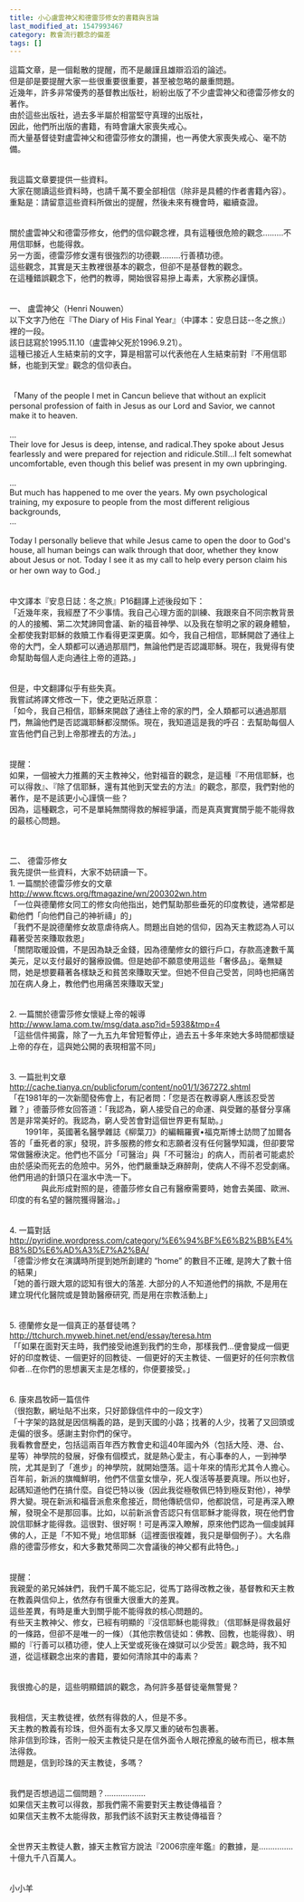```yaml
---
title: 小心盧雲神父和德雷莎修女的書籍與言論
last_modified_at: 1547993467
category: 教會流行觀念的偏差
tags: []
---
```


這篇文章，是一個鬆散的提醒，而不是嚴謹且雄辯滔滔的論述。<br>但是卻是要提醒大家一些很重要很重要，甚至被忽略的嚴重問題。<br><!--more-->近幾年，許多非常優秀的基督教出版社，紛紛出版了不少盧雲神父和德雷莎修女的著作。<br>由於這些出版社，過去多半屬於相當堅守真理的出版社，<br>因此，他們所出版的書籍，有時會讓大家喪失戒心。<br>而大量基督徒對盧雲神父和德雷莎修女的讚揚，也一再使大家喪失戒心、毫不防備。<br><br><br>我這篇文章要提供一些資料。<br>大家在閱讀這些資料時，也請千萬不要全部相信（除非是具體的作者書籍內容）。<br>重點是：請留意這些資料所做出的提醒，然後未來有機會時，繼續查證。<br><br><br>關於盧雲神父和德雷莎修女，他們的信仰觀念裡，具有這種很危險的觀念………不用信耶穌，也能得救。<br>另一方面，德雷莎修女還有很強烈的功德觀………行善積功德。<br>這些觀念，其實是天主教裡很基本的觀念，但卻不是基督教的觀念。<br>在這種錯誤觀念下，他們的教導，開始很容易摻上毒素，大家務必謹慎。<br><br><br>一、	盧雲神父（Henri Nouwen）<br>以下文字乃他在『The Diary of His Final Year』（中譯本：安息日誌--冬之旅』）裡的一段。<br>該日誌寫於1995.11.10（盧雲神父死於1996.9.21）。<br>這種已接近人生結束前的文字，算是相當可以代表他在人生結束前對『不用信耶穌，也能到天堂』觀念的信仰表白。<br><br><br>「Many of the people I met in Cancun believe that without an explicit personal profession of faith in Jesus as our Lord and Savior, we cannot make it to heaven.<br><br>...<br>Their love for Jesus is deep, intense, and radical.They spoke about Jesus fearlessly and were prepared for rejection and ridicule.Still...I felt somewhat uncomfortable, even though this belief was present in my own upbringing.<br><br>...<br>But much has happened to me over the years. My own psychological training, my exposure to people from the most different religious backgrounds, <br>... <br><br>Today I personally believe that while Jesus came to open the door to God's house, all human beings can walk through that door, whether they know about Jesus or not. Today I see it as my call to help every person claim his or her own way to God.」<br><br><br>中文譯本『安息日誌：冬之旅』P16翻譯上述後段如下：<br>「近幾年來，我經歷了不少事情。我自己心理方面的訓練、我跟來自不同宗教背景的人的接觸、第二次梵諦岡會議、新的福音神學、以及我在黎明之家的親身體驗，全都使我對耶穌的救贖工作看得更深更廣。如今，我自己相信，耶穌開啟了通往上帝的大門，全人類都可以通過那扇門，無論他們是否認識耶穌。現在，我覺得有使命幫助每個人走向通往上帝的道路。」<br><br><br>但是，中文翻譯似乎有些失真。<br>我嘗試將譯文修改一下，使之更貼近原意：<br>「如今，我自己相信，耶穌來開啟了通往上帝的家的門，全人類都可以通過那扇門，無論他們是否認識耶穌都沒關係。現在，我知道這是我的呼召：去幫助每個人宣告他們自己到上帝那裡去的方法。」<br><br><br>提醒：<br>如果，一個被大力推薦的天主教神父，他對福音的觀念，是這種『不用信耶穌，也可以得救』、『除了信耶穌，還有其他到天堂去的方法』的觀念，那麼，我們對他的著作，是不是該更小心謹慎一些？<br>因為，這種觀念，可不是單純無關得救的解經爭議，而是真真實實關乎能不能得救的最核心問題。<br><br><br><br>二、	德雷莎修女<br>我先提供一些資料，大家不妨研讀一下。<br>1.	一篇關於德雷莎修女的文章<br>http://www.ftcws.org/ftmagazine/wn/200302wn.htm<br>「一位與德蘭修女同工的修女向他指出，她們幫助那些垂死的印度教徒，通常都是勸他們「向他們自己的神祈禱」的」<br>「我們不是說德蘭修女故意虐待病人。問題出自她的信仰，因為天主教認為人可以藉著受苦來賺取救恩」<br>「關閉取暖設備，不是因為缺乏金錢，因為德蘭修女的銀行戶口，存款高達數千萬美元，足以支付最好的醫療設備。但是她卻不願意使用這些「奢侈品」。毫無疑問，她是想要藉著各樣缺乏和貧苦來賺取天堂。但她不但自己受苦，同時也把痛苦加在病人身上，教他們也用痛苦來賺取天堂」<br><br><br>2.	一篇關於德雷莎修女懷疑上帝的報導<br>http://www.lama.com.tw/msg/data.asp?id=5938&tmp=4<br>「這些信件揭露，除了一九五九年曾短暫停止，過去五十多年來她大多時間都懷疑上帝的存在，這與她公開的表現相當不同」<br><br><br>3.	一篇批判文章<br>http://cache.tianya.cn/publicforum/content/no01/1/367272.shtml<br>「在1981年的一次新聞發佈會上，有記者問：「您是否在教導窮人應該忍受苦難？」德蕾莎修女回答道：「我認為，窮人接受自己的命運、與受難的基督分享痛苦是非常美好的。我認為，窮人受苦會對這個世界更有幫助。」　　<br>　　1991年，英國著名醫學雜誌《柳葉刀》的編輯羅賓•福克斯博士訪問了加爾各答的「垂死者的家」發現，許多服務的修女和志願者沒有任何醫學知識，但卻要常常做醫療決定。他們也不區分「可醫治」與「不可醫治」的病人，而前者可能處於由於感染而死去的危險中。另外，他們嚴重缺乏麻醉劑，使病人不得不忍受劇痛。他們用過的針頭只在溫水中洗一下。　<br>　　　　與此形成對照的是，德蕾莎修女自己有醫療需要時，她會去美國、歐洲、印度的有名望的醫院獲得醫治。」<br><br><br>4.	一篇對話<br>http://pyridine.wordpress.com/category/%E6%94%BF%E6%B2%BB%E4%B8%8D%E6%AD%A3%E7%A2%BA/<br>「德雷沙修女在演講時所提到她所創建的 “home” 的數目不正確, 是誇大了數十倍的結果」<br>「她的善行跟大眾的認知有很大的落差. 大部分的人不知道他們的捐款, 不是用在建立現代化醫院或是贊助醫療研究, 而是用在宗教活動上」<br><br><br>5.	德蘭修女是一個真正的基督徒嗎？<br>http://ttchurch.myweb.hinet.net/end/essay/teresa.htm<br>「「如果在面對天主時，我們接受祂進到我們的生命，那樣我們…便會變成一個更好的印度教徒、一個更好的回教徒、一個更好的天主教徒、一個更好的任何宗教信仰者…在你們的思想裏天主是怎樣的，你便要接受。」<br><br><br>6.	康來昌牧師一篇信件<br>（很抱歉，網址貼不出來，只好節錄信件中的一段文字）<br>「十字架的路就是因信稱義的路，是到天國的小路；找著的人少，找著了又回頭或走偏的很多。感謝主對你們的保守。<br>我看教會歷史，包括這兩百年西方教會史和這40年國內外（包括大陸、港、台、星等）神學院的發展，好像有個模式，就是熱心愛主，有心事奉的人，一到神學院，尤其是到了「進步」的神學院，就開始墮落。這十年來的情形尤其令人擔心。百年前，新派的旗幟鮮明，他們不信童女懷孕，死人復活等基要真理。所以也好，起碼知道他們在搞什麼。自從巴特以後（因此我從極敬佩巴特到極反對他），神學界大變。現在新派和福音派愈來愈接近，問他傳統信仰，他都說信，可是再深入瞭解，發現全不是那回事。比如，以前新派會否認只有信耶穌才能得救，現在他們會說信耶穌才能得救。這很對、很好啊！可是再深入瞭解，原來他們認為一個虔誠拜佛的人，正是「不知不覺」地信耶穌（這裡面很複雜，我只是舉個例子）。大名鼎鼎的德雷莎修女，和大多數梵蒂岡二次會議後的神父都有此特色。」<br><br><br>提醒：<br>我親愛的弟兄姊妹們，我們千萬不能忘記，從馬丁路得改教之後，基督教和天主教在教義與信仰上，依然存有很重大很重大的差異。<br>這些差異，有時是重大到關乎能不能得救的核心問題的。<br>有些天主教神父、修女，已經有明顯的『沒信耶穌也能得救』（信耶穌是得救最好的一條路，但卻不是唯一的一條）（其他宗教信徒如：佛教、回教，也能得救）、明顯的『行善可以積功德，使人上天堂或死後在煉獄可以少受苦』觀念時，我不知道，從這樣觀念出來的書籍，要如何清除其中的毒素？<br><br><br>我很擔心的是，這些明顯錯誤的觀念，為何許多基督徒毫無警覺？<br><br><br>我相信，天主教徒裡，依然有得救的人，但是不多。<br>天主教的教義有珍珠，但外面有太多又厚又重的破布包裹著。<br>除非信到珍珠，否則一般天主教徒只是在信外面令人眼花撩亂的破布而已，根本無法得救。<br>問題是，信到珍珠的天主教徒，多嗎？<br><br><br>我們是否想過這二個問題？………………<br>如果信天主教可以得救，那我們需不需要對天主教徒傳福音？<br>如果信天主教不太能得救，那我們該不該對天主教徒傳福音？<br><br><br>全世界天主教徒人數，據天主教官方說法『2006宗座年鑑』的數據，是……………十億九千八百萬人。<br><br><br>小小羊<br><p>&nbsp;</p><br><br><br><br>
